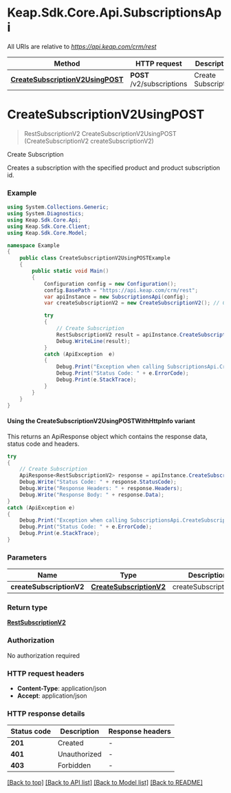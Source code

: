 # Keap.Sdk.Core.Api.SubscriptionsApi

All URIs are relative to *https://api.keap.com/crm/rest*

| Method | HTTP request | Description |
|--------|--------------|-------------|
| [**CreateSubscriptionV2UsingPOST**](SubscriptionsApi.md#createsubscriptionv2usingpost) | **POST** /v2/subscriptions | Create Subscription |

<a id="createsubscriptionv2usingpost"></a>
# **CreateSubscriptionV2UsingPOST**
> RestSubscriptionV2 CreateSubscriptionV2UsingPOST (CreateSubscriptionV2 createSubscriptionV2)

Create Subscription

Creates a subscription with the specified product and product subscription id.

### Example
```csharp
using System.Collections.Generic;
using System.Diagnostics;
using Keap.Sdk.Core.Api;
using Keap.Sdk.Core.Client;
using Keap.Sdk.Core.Model;

namespace Example
{
    public class CreateSubscriptionV2UsingPOSTExample
    {
        public static void Main()
        {
            Configuration config = new Configuration();
            config.BasePath = "https://api.keap.com/crm/rest";
            var apiInstance = new SubscriptionsApi(config);
            var createSubscriptionV2 = new CreateSubscriptionV2(); // CreateSubscriptionV2 | createSubscriptionV2

            try
            {
                // Create Subscription
                RestSubscriptionV2 result = apiInstance.CreateSubscriptionV2UsingPOST(createSubscriptionV2);
                Debug.WriteLine(result);
            }
            catch (ApiException  e)
            {
                Debug.Print("Exception when calling SubscriptionsApi.CreateSubscriptionV2UsingPOST: " + e.Message);
                Debug.Print("Status Code: " + e.ErrorCode);
                Debug.Print(e.StackTrace);
            }
        }
    }
}
```

#### Using the CreateSubscriptionV2UsingPOSTWithHttpInfo variant
This returns an ApiResponse object which contains the response data, status code and headers.

```csharp
try
{
    // Create Subscription
    ApiResponse<RestSubscriptionV2> response = apiInstance.CreateSubscriptionV2UsingPOSTWithHttpInfo(createSubscriptionV2);
    Debug.Write("Status Code: " + response.StatusCode);
    Debug.Write("Response Headers: " + response.Headers);
    Debug.Write("Response Body: " + response.Data);
}
catch (ApiException e)
{
    Debug.Print("Exception when calling SubscriptionsApi.CreateSubscriptionV2UsingPOSTWithHttpInfo: " + e.Message);
    Debug.Print("Status Code: " + e.ErrorCode);
    Debug.Print(e.StackTrace);
}
```

### Parameters

| Name | Type | Description | Notes |
|------|------|-------------|-------|
| **createSubscriptionV2** | [**CreateSubscriptionV2**](CreateSubscriptionV2.md) | createSubscriptionV2 |  |

### Return type

[**RestSubscriptionV2**](RestSubscriptionV2.md)

### Authorization

No authorization required

### HTTP request headers

 - **Content-Type**: application/json
 - **Accept**: application/json


### HTTP response details
| Status code | Description | Response headers |
|-------------|-------------|------------------|
| **201** | Created |  -  |
| **401** | Unauthorized |  -  |
| **403** | Forbidden |  -  |

[[Back to top]](#) [[Back to API list]](../README.md#documentation-for-api-endpoints) [[Back to Model list]](../README.md#documentation-for-models) [[Back to README]](../README.md)

